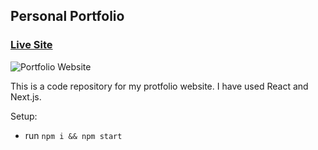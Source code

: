 ## Personal Portfolio

### [Live Site](https://jsmasterypro.com)

![Portfolio Website](https://i.ibb.co/WgPMpts/image.png)

This is a code repository for my protfolio website. I have used React and Next.js.

Setup:

- run `npm i && npm start`
